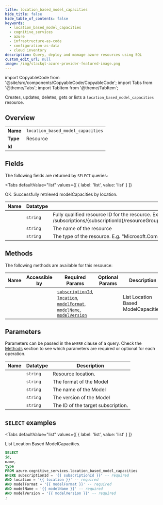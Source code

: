```yaml
--- 
title: location_based_model_capacities
hide_title: false
hide_table_of_contents: false
keywords:
  - location_based_model_capacities
  - cognitive_services
  - azure
  - infrastructure-as-code
  - configuration-as-data
  - cloud inventory
description: Query, deploy and manage azure resources using SQL
custom_edit_url: null
image: /img/stackql-azure-provider-featured-image.png
---
```


import CopyableCode from '@site/src/components/CopyableCode/CopyableCode';
import Tabs from '@theme/Tabs';
import TabItem from '@theme/TabItem';

Creates, updates, deletes, gets or lists a <code>location_based_model_capacities</code> resource.

## Overview
<table><tbody>
<tr><td><b>Name</b></td><td><code>location_based_model_capacities</code></td></tr>
<tr><td><b>Type</b></td><td>Resource</td></tr>
<tr><td><b>Id</b></td><td><CopyableCode code="azure.cognitive_services.location_based_model_capacities" /></td></tr>
</tbody></table>

## Fields

The following fields are returned by `SELECT` queries:

<Tabs
    defaultValue="list"
    values={[
        { label: 'list', value: 'list' }
    ]}
>
<TabItem value="list">

OK. Successfully retrieved modelCapacities by location.

<table>
<thead>
    <tr>
    <th>Name</th>
    <th>Datatype</th>
    <th>Description</th>
    </tr>
</thead>
<tbody>
<tr>
    <td><CopyableCode code="id" /></td>
    <td><code>string</code></td>
    <td>Fully qualified resource ID for the resource. Ex - /subscriptions/&#123;subscriptionId&#125;/resourceGroups/&#123;resourceGroupName&#125;/providers/&#123;resourceProviderNamespace&#125;/&#123;resourceType&#125;/&#123;resourceName&#125;</td>
</tr>
<tr>
    <td><CopyableCode code="name" /></td>
    <td><code>string</code></td>
    <td>The name of the resource</td>
</tr>
<tr>
    <td><CopyableCode code="type" /></td>
    <td><code>string</code></td>
    <td>The type of the resource. E.g. "Microsoft.Compute/virtualMachines" or "Microsoft.Storage/storageAccounts"</td>
</tr>
</tbody>
</table>
</TabItem>
</Tabs>

## Methods

The following methods are available for this resource:

<table>
<thead>
    <tr>
    <th>Name</th>
    <th>Accessible by</th>
    <th>Required Params</th>
    <th>Optional Params</th>
    <th>Description</th>
    </tr>
</thead>
<tbody>
<tr>
    <td><a href="#list"><CopyableCode code="list" /></a></td>
    <td><CopyableCode code="select" /></td>
    <td><a href="#parameter-subscriptionId"><code>subscriptionId</code></a>, <a href="#parameter-location"><code>location</code></a>, <a href="#parameter-modelFormat"><code>modelFormat</code></a>, <a href="#parameter-modelName"><code>modelName</code></a>, <a href="#parameter-modelVersion"><code>modelVersion</code></a></td>
    <td></td>
    <td>List Location Based ModelCapacities.</td>
</tr>
</tbody>
</table>

## Parameters

Parameters can be passed in the `WHERE` clause of a query. Check the [Methods](#methods) section to see which parameters are required or optional for each operation.

<table>
<thead>
    <tr>
    <th>Name</th>
    <th>Datatype</th>
    <th>Description</th>
    </tr>
</thead>
<tbody>
<tr id="parameter-location">
    <td><CopyableCode code="location" /></td>
    <td><code>string</code></td>
    <td>Resource location.</td>
</tr>
<tr id="parameter-modelFormat">
    <td><CopyableCode code="modelFormat" /></td>
    <td><code>string</code></td>
    <td>The format of the Model</td>
</tr>
<tr id="parameter-modelName">
    <td><CopyableCode code="modelName" /></td>
    <td><code>string</code></td>
    <td>The name of the Model</td>
</tr>
<tr id="parameter-modelVersion">
    <td><CopyableCode code="modelVersion" /></td>
    <td><code>string</code></td>
    <td>The version of the Model</td>
</tr>
<tr id="parameter-subscriptionId">
    <td><CopyableCode code="subscriptionId" /></td>
    <td><code>string</code></td>
    <td>The ID of the target subscription.</td>
</tr>
</tbody>
</table>

## `SELECT` examples

<Tabs
    defaultValue="list"
    values={[
        { label: 'list', value: 'list' }
    ]}
>
<TabItem value="list">

List Location Based ModelCapacities.

```sql
SELECT
id,
name,
type
FROM azure.cognitive_services.location_based_model_capacities
WHERE subscriptionId = '{{ subscriptionId }}' -- required
AND location = '{{ location }}' -- required
AND modelFormat = '{{ modelFormat }}' -- required
AND modelName = '{{ modelName }}' -- required
AND modelVersion = '{{ modelVersion }}' -- required
;
```
</TabItem>
</Tabs>
